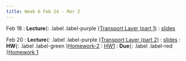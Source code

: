 ```yaml
---
title: Week 6 Feb 24 - Mar 2
---
```

Feb 18
: **Lecture**{: .label .label-purple }[Transport Layer (part 1)](#)
  : [slides](#)

Feb 20
: **Lecture**{: .label .label-purple }[Transport Layer (part 2)](#)
  : [slides](#)
: **HW**{: .label .label-green }[Homework-2](#)
  : [HW1](https://xieyaxiongfly.github.io/CSE_589_Spring_25/assets/hw/CSE589_sp2025_hw2.pdf)
: **Due**{: .label .label-red }[Homework 1](#)

